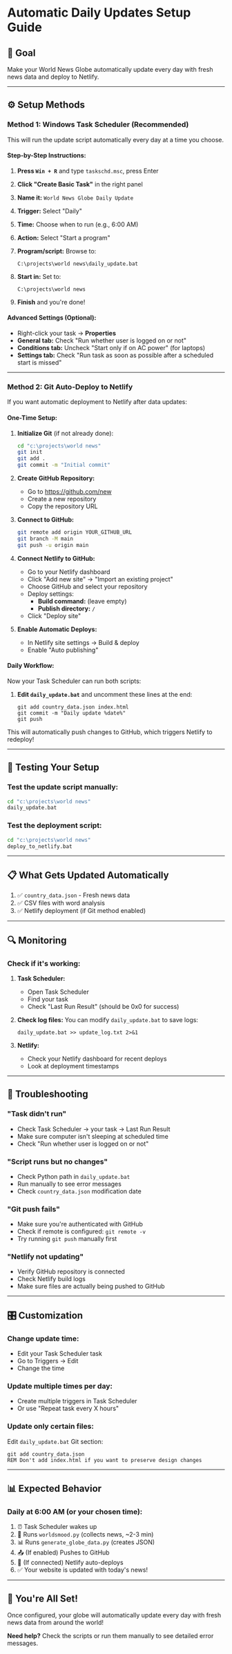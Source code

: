 # Automatic Daily Updates Setup Guide

## 🎯 Goal
Make your World News Globe automatically update every day with fresh news data and deploy to Netlify.

---

## ⚙️ Setup Methods

### Method 1: Windows Task Scheduler (Recommended)

This will run the update script automatically every day at a time you choose.

#### Step-by-Step Instructions:

1. **Press `Win + R`** and type `taskschd.msc`, press Enter

2. **Click "Create Basic Task"** in the right panel

3. **Name it:** `World News Globe Daily Update`

4. **Trigger:** Select "Daily"

5. **Time:** Choose when to run (e.g., 6:00 AM)

6. **Action:** Select "Start a program"

7. **Program/script:** Browse to:
   ```
   C:\projects\world news\daily_update.bat
   ```

8. **Start in:** Set to:
   ```
   C:\projects\world news
   ```

9. **Finish** and you're done!

#### Advanced Settings (Optional):

- Right-click your task → **Properties**
- **General tab:** Check "Run whether user is logged on or not"
- **Conditions tab:** Uncheck "Start only if on AC power" (for laptops)
- **Settings tab:** Check "Run task as soon as possible after a scheduled start is missed"

---

### Method 2: Git Auto-Deploy to Netlify

If you want automatic deployment to Netlify after data updates:

#### One-Time Setup:

1. **Initialize Git** (if not already done):
   ```bash
   cd "c:\projects\world news"
   git init
   git add .
   git commit -m "Initial commit"
   ```

2. **Create GitHub Repository:**
   - Go to https://github.com/new
   - Create a new repository
   - Copy the repository URL

3. **Connect to GitHub:**
   ```bash
   git remote add origin YOUR_GITHUB_URL
   git branch -M main
   git push -u origin main
   ```

4. **Connect Netlify to GitHub:**
   - Go to your Netlify dashboard
   - Click "Add new site" → "Import an existing project"
   - Choose GitHub and select your repository
   - Deploy settings:
     - **Build command:** (leave empty)
     - **Publish directory:** `/`
   - Click "Deploy site"

5. **Enable Automatic Deploys:**
   - In Netlify site settings → Build & deploy
   - Enable "Auto publishing"

#### Daily Workflow:

Now your Task Scheduler can run both scripts:

1. **Edit `daily_update.bat`** and uncomment these lines at the end:
   ```batch
   git add country_data.json index.html
   git commit -m "Daily update %date%"
   git push
   ```

This will automatically push changes to GitHub, which triggers Netlify to redeploy!

---

## 🧪 Testing Your Setup

### Test the update script manually:
```bash
cd "c:\projects\world news"
daily_update.bat
```

### Test the deployment script:
```bash
cd "c:\projects\world news"
deploy_to_netlify.bat
```

---

## 📋 What Gets Updated Automatically

1. ✅ `country_data.json` - Fresh news data
2. ✅ CSV files with word analysis
3. ✅ Netlify deployment (if Git method enabled)

---

## 🔍 Monitoring

### Check if it's working:

1. **Task Scheduler:**
   - Open Task Scheduler
   - Find your task
   - Check "Last Run Result" (should be 0x0 for success)

2. **Check log files:**
   You can modify `daily_update.bat` to save logs:
   ```batch
   daily_update.bat >> update_log.txt 2>&1
   ```

3. **Netlify:**
   - Check your Netlify dashboard for recent deploys
   - Look at deployment timestamps

---

## 🚨 Troubleshooting

### "Task didn't run"
- Check Task Scheduler → your task → Last Run Result
- Make sure computer isn't sleeping at scheduled time
- Check "Run whether user is logged on or not"

### "Script runs but no changes"
- Check Python path in `daily_update.bat`
- Run manually to see error messages
- Check `country_data.json` modification date

### "Git push fails"
- Make sure you're authenticated with GitHub
- Check if remote is configured: `git remote -v`
- Try running `git push` manually first

### "Netlify not updating"
- Verify GitHub repository is connected
- Check Netlify build logs
- Make sure files are actually being pushed to GitHub

---

## 🎛️ Customization

### Change update time:
- Edit your Task Scheduler task
- Go to Triggers → Edit
- Change the time

### Update multiple times per day:
- Create multiple triggers in Task Scheduler
- Or use "Repeat task every X hours"

### Update only certain files:
Edit `daily_update.bat` Git section:
```batch
git add country_data.json
REM Don't add index.html if you want to preserve design changes
```

---

## 📊 Expected Behavior

### Daily at 6:00 AM (or your chosen time):
1. ⏰ Task Scheduler wakes up
2. 🔄 Runs `worldsmood.py` (collects news, ~2-3 min)
3. 📊 Runs `generate_globe_data.py` (creates JSON)
4. 📤 (If enabled) Pushes to GitHub
5. 🚀 (If connected) Netlify auto-deploys
6. ✅ Your website is updated with today's news!

---

## 🎉 You're All Set!

Once configured, your globe will automatically update every day with fresh news data from around the world!

**Need help?** Check the scripts or run them manually to see detailed error messages.

